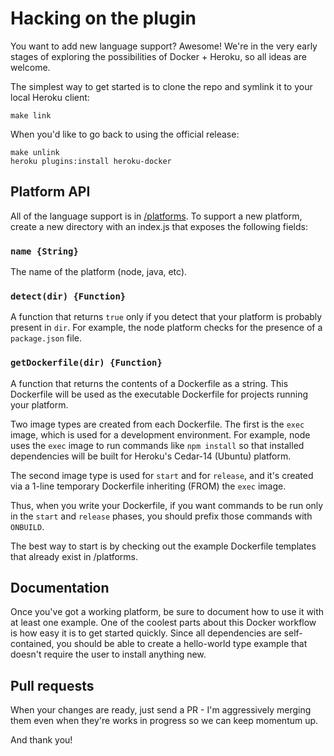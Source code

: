 # Hacking on the plugin

You want to add new language support? Awesome!
We're in the very early stages of exploring the possibilities of Docker + Heroku,
so all ideas are welcome.

The simplest way to get started is to clone the repo and symlink it to your
local Heroku client:

```
make link
```

When you'd like to go back to using the official release:

```
make unlink
heroku plugins:install heroku-docker
```

## Platform API

All of the language support is in [/platforms](/platforms).
To support a new platform, create a new directory with an index.js that
exposes the following fields:

### `name {String}`

The name of the platform (node, java, etc).

### `detect(dir) {Function}`

A function that returns `true` only if you detect that your platform is
probably present in `dir`. For example, the node platform checks for
the presence of a `package.json` file.

### `getDockerfile(dir) {Function}`

A function that returns the contents of a Dockerfile as a string.
This Dockerfile will be used as the executable Dockerfile for
projects running your platform.

Two image types are created from each Dockerfile. The first is the
`exec` image, which is used for a development environment. For example,
node uses the `exec` image to run commands like `npm install` so that installed
dependencies will be built for Heroku's Cedar-14 (Ubuntu) platform.

The second image type is used for `start` and for `release`, and it's
created via a 1-line temporary Dockerfile inheriting (FROM) the `exec` image.

Thus, when you write your Dockerfile, if you want commands to be run
only in the `start` and `release` phases, you should prefix those commands
with `ONBUILD`.

The best way to start is by checking out the example Dockerfile templates
that already exist in /platforms.

## Documentation

Once you've got a working platform, be sure to document how to use it
with at least one example. One of the coolest parts about this Docker
workflow is how easy it is to get started quickly. Since all dependencies
are self-contained, you should be able to create a hello-world type
example that doesn't require the user to install anything new.

## Pull requests

When your changes are ready, just send a PR - I'm aggressively
merging them even when they're works in progress so we can keep momentum up.

And thank you!
